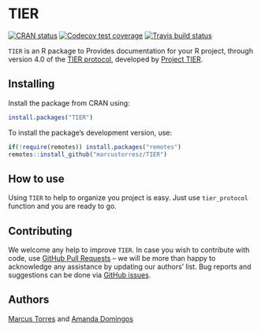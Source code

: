 
<!-- README.md is generated from README.Rmd. Please edit that file -->

# TIER

<!-- badges: start -->

[![CRAN
status](https://www.r-pkg.org/badges/version/siconvr)](https://CRAN.R-project.org/package=tTIER)
[![Codecov test
coverage](https://codecov.io/gh/marcustorresz/TIER/branch/main/graph/badge.svg)](https://codecov.io/gh/marcustorrez/TIER?branch=main)
[![Travis build
status](https://travis-ci.com/marcustorresz/TIER.svg?branch=main)](https://travis-ci.com/marcustorresz/TIER)
<!-- badges: end -->

`TIER` is an R package to Provides documentation for your R project,
through version 4.0 of the [TIER protocol](https://www.projecttier.org/tier-protocol/tier-protocol-version-history/#tier-protocol-version-30), developed by [Project TIER](https://www.projecttier.org/).

## Installing

Install the package from CRAN using:

``` r
install.packages("TIER")
```

To install the package’s development version, use:

``` r
if(!require(remotes)) install.packages("remotes")
remotes::install_github("marcustorresz/TIER")
```

## How to use

Using `TIER` to help to organize you project is easy. Just use
`tier_protocol` function and you are ready to go.

## Contributing

We welcome any help to improve `TIER`. In case you wish to contribute
with code, use [GitHub Pull
Requests](https://docs.github.com/pt/github/collaborating-with-issues-and-pull-requests/creating-a-pull-request)
– we will be more than happy to acknowledge any assistance by updating
our authors’ list. Bug reports and suggestions can be done via [GitHub
issues](https://github.com/marcustorreszs/TIER/issues).

## Authors

[Marcus Torres](https://marcustorresz.github.io/) and [Amanda
Domingos](https://amandadomingos.github.io/)
